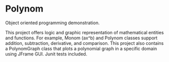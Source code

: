 # Polynom
Object oriented programming demonstration.

This project offers logic and graphic representation of mathematical entities and functions. 
For example, Monom (ax^b) and Polynom classes support addition, subtraction, derivative, and comparison.
This project also contains a PolynomGraph class that plots a polynomial graph in a specific domain using JFrame GUI.
Junit tests included. 
